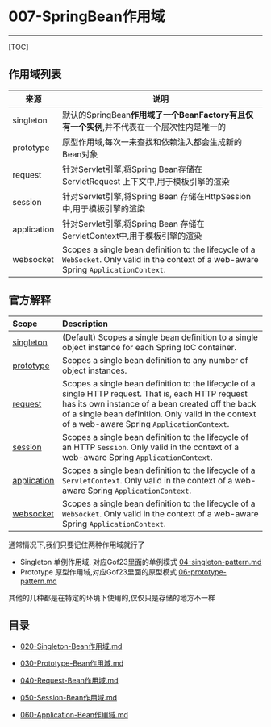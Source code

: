 # 007-SpringBean作用域

---

[TOC]

## 作用域列表

| 来源        | 说明                                                         |
| ----------- | ------------------------------------------------------------ |
| singleton   | 默认的SpringBean**作用域了一个BeanFactory有且仅有一个实例**,并不代表在一个层次性内是唯一的 |
| prototype   | 原型作用域,每次一来查找和依赖注入都会生成新的Bean对象        |
| request     | 针对Servlet引擎,将Spring Bean存储在ServletRequest 上下文中,用于模板引擎的渲染 |
| session     | 针对Servlet引擎,将Spring Bean 存储在HttpSession中,用于模板引擎的渲染 |
| application | 针对Servlet引擎,将Spring Bean 存储在ServletContext中,用于模板引擎的渲染 |
| websocket   | Scopes a single bean definition to the lifecycle of a `WebSocket`. Only valid in the context of a web-aware Spring `ApplicationContext`. |

## 官方解释

| Scope                                                        | Description                                                  |
| :----------------------------------------------------------- | :----------------------------------------------------------- |
| [singleton](https://docs.spring.io/spring/docs/current/spring-framework-reference/core.html#beans-factory-scopes-singleton) | (Default) Scopes a single bean definition to a single object instance for each Spring IoC container. |
| [prototype](https://docs.spring.io/spring/docs/current/spring-framework-reference/core.html#beans-factory-scopes-prototype) | Scopes a single bean definition to any number of object instances. |
| [request](https://docs.spring.io/spring/docs/current/spring-framework-reference/core.html#beans-factory-scopes-request) | Scopes a single bean definition to the lifecycle of a single HTTP request. That is, each HTTP request has its own instance of a bean created off the back of a single bean definition. Only valid in the context of a web-aware Spring `ApplicationContext`. |
| [session](https://docs.spring.io/spring/docs/current/spring-framework-reference/core.html#beans-factory-scopes-session) | Scopes a single bean definition to the lifecycle of an HTTP `Session`. Only valid in the context of a web-aware Spring `ApplicationContext`. |
| [application](https://docs.spring.io/spring/docs/current/spring-framework-reference/core.html#beans-factory-scopes-application) | Scopes a single bean definition to the lifecycle of a `ServletContext`. Only valid in the context of a web-aware Spring `ApplicationContext`. |
| [websocket](https://docs.spring.io/spring/docs/current/spring-framework-reference/web.html#websocket-stomp-websocket-scope) | Scopes a single bean definition to the lifecycle of a `WebSocket`. Only valid in the context of a web-aware Spring `ApplicationContext`. |



通常情况下,我们只要记住两种作用域就行了

- Singleton 单例作用域, 对应Gof23里面的单例模式 [04-singleton-pattern.md](../../01-design-patterns/02-creational-patterns/04-singleton-pattern.md) 
- Prototype 原型作用域,对应Gof23里面的原型模式 [06-prototype-pattern.md](../../01-design-patterns/02-creational-patterns/06-prototype-pattern.md) 

其他的几种都是在特定的环境下使用的,仅仅只是存储的地方不一样

## 目录

-  [020-Singleton-Bean作用域.md](020-Singleton-Bean作用域.md) 

-  [030-Prototype-Bean作用域.md](030-Prototype-Bean作用域.md) 
-  [040-Request-Bean作用域.md](040-Request-Bean作用域.md) 
-  [050-Session-Bean作用域.md](050-Session-Bean作用域.md) 
-  [060-Application-Bean作用域.md](060-Application-Bean作用域.md) 


